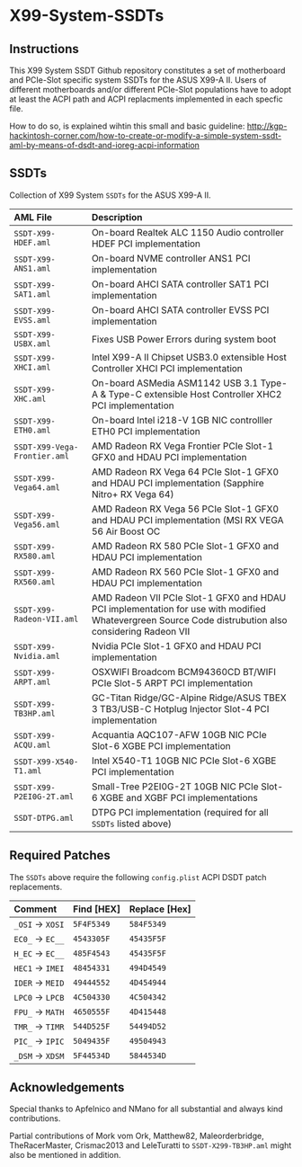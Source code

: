 
# X99-System-SSDTs

## Instructions

This X99 System SSDT Github repository constitutes a set of motherboard and PCIe-Slot specific system SSDTs for the ASUS X99-A II. Users of different motherboards and/or different PCIe-Slot populations have to adopt at least the ACPI path and ACPI replacments implemented in each specfic file. 

How to do so, is explained wihtin this small and basic guideline:
http://kgp-hackintosh-corner.com/how-to-create-or-modify-a-simple-system-ssdt-aml-by-means-of-dsdt-and-ioreg-acpi-information
 
## SSDTs

Collection of X99 System `SSDTs` for the ASUS X99-A II.

| AML File | Description |
| :------- | :---------- |
| `SSDT-X99-HDEF.aml` | On-board Realtek ALC 1150 Audio controller HDEF PCI implementation |
| `SSDT-X99-ANS1.aml` | On-board NVME controller ANS1 PCI implementation |
| `SSDT-X99-SAT1.aml` | On-board AHCI SATA controller SAT1 PCI implementation |
| `SSDT-X99-EVSS.aml` | On-board AHCI SATA controller EVSS PCI implementation |
| `SSDT-X99-USBX.aml` | Fixes USB Power Errors during system boot |
| `SSDT-X99-XHCI.aml` | Intel X99-A II Chipset USB3.0 extensible Host Controller XHCI PCI implementation |
| `SSDT-X99-XHC.aml` | On-board ASMedia ASM1142 USB 3.1 Type-A & Type-C extensible Host Controller XHC2 PCI implementation |
| `SSDT-X99-ETH0.aml` | On-board Intel i218-V 1GB NIC controlller ETH0 PCI implementation |
| `SSDT-X99-Vega-Frontier.aml` | AMD Radeon RX Vega Frontier PCIe Slot-1 GFX0 and HDAU PCI implementation |
| `SSDT-X99-Vega64.aml` | AMD Radeon RX Vega 64 PCIe Slot-1 GFX0 and HDAU PCI implementation (Sapphire Nitro+ RX Vega 64)  |
| `SSDT-X99-Vega56.aml` | AMD Radeon RX Vega 56 PCIe Slot-1 GFX0 and HDAU PCI implementation (MSI RX VEGA 56 Air Boost OC |
| `SSDT-X99-RX580.aml` | AMD Radeon RX 580 PCIe Slot-1 GFX0 and HDAU PCI implementation |
| `SSDT-X99-RX560.aml` | AMD Radeon RX 560 PCIe Slot-1 GFX0 and HDAU PCI implementation |
| `SSDT-X99-Radeon-VII.aml` | AMD Radeon VII PCIe Slot-1 GFX0 and HDAU PCI implementation for use with modified Whatevergreen Source Code distrubution also considering Radeon VII|
| `SSDT-X99-Nvidia.aml` | Nvidia PCIe Slot-1 GFX0 and HDAU PCI implementation |
| `SSDT-X99-ARPT.aml` | OSXWIFI Broadcom BCM94360CD BT/WIFI PCIe Slot-5 ARPT PCI implementation |
| `SSDT-X99-TB3HP.aml` | GC-Titan Ridge/GC-Alpine Ridge/ASUS TBEX 3 TB3/USB-C Hotplug Injector Slot-4 PCI implementation |
| `SSDT-X99-ACQU.aml` | Acquantia AQC107-AFW 10GB NIC PCIe Slot-6 XGBE PCI implementation |
| `SSDT-X99-X540-T1.aml` | Intel X540-T1 10GB NIC PCIe Slot-6 XGBE PCI implementation |
| `SSDT-X99-P2EI0G-2T.aml` | Small-Tree P2EI0G-2T 10GB NIC PCIe Slot-6 XGBE and XGBF PCI implementations |
| `SSDT-DTPG.aml` | DTPG PCI implementation (required for all `SSDTs` listed above) |

## Required Patches

The `SSDTs` above require the following `config.plist` ACPI DSDT patch replacements.

| Comment | Find [HEX] | Replace [Hex] |
| :------ | :--------- | :----------- |
| `_OSI` &rarr; `XOSI` | `5F4F5349` | `584F5349` |
| `EC0_` &rarr; `EC__` | `4543305F` | `45435F5F` |
| `H_EC` &rarr; `EC__` | `485F4543` | `45435F5F` |
| `HEC1` &rarr; `IMEI` | `48454331` | `494D4549` |
| `IDER` &rarr; `MEID` | `49444552` | `4D454944` |
| `LPC0` &rarr; `LPCB` | `4C504330` | `4C504342` |
| `FPU_` &rarr; `MATH` | `4650555F` | `4D415448` |
| `TMR_` &rarr; `TIMR` | `544D525F` | `54494D52` |
| `PIC_` &rarr; `IPIC` | `5049435F` | `49504943` |
| `_DSM` &rarr; `XDSM` | `5F44534D` | `5844534D` |

## Acknowledgements

Special thanks to Apfelnico and NMano for all substantial and always kind contributions.

Partial contributions of Mork vom Ork, Matthew82, Maleorderbridge, TheRacerMaster, Crismac2013 and LeleTuratti to `SSDT-X299-TB3HP.aml` might also be mentioned in addition.
